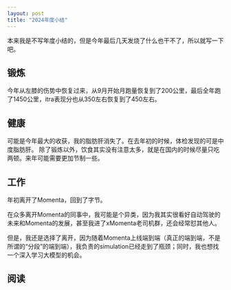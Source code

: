 ```yaml
---
layout: post
title: "2024年度小结"
---
```


本来我是不写年度小结的，但是今年最后几天发烧了什么也干不了，所以就写一下吧。

## 锻炼

今年从左膝的伤势中恢复过来，从9月开始月跑量恢复到了200公里，最后全年跑了1450公里，itra表现分也从350左右恢复到了450左右。

## 健康

可能是今年最大的收获，我的脂肪肝消失了。在去年初的时候，体检发现的可是中度脂肪肝。
除了锻炼以外，饮食其实没有注意太多，就是在国内的时候尽量只吃两顿。来年可能需要更加节制一些。

## 工作

年初离开了Momenta，回到了字节。

在众多离开Momenta的同事中，我可能是个异类，因为我其实很看好自动驾驶的未来和Momenta的发展，甚至我进了xMomenta老司机群，还会经常怼其他人。

但是，我还是选择了离开，因为随着Momenta上线端到端（真正的端到端，不是所谓的“分段”的端到端），我负责的simulation已经走到了瓶颈；同时，我也想找一个深入学习大模型的机会。

## 阅读

